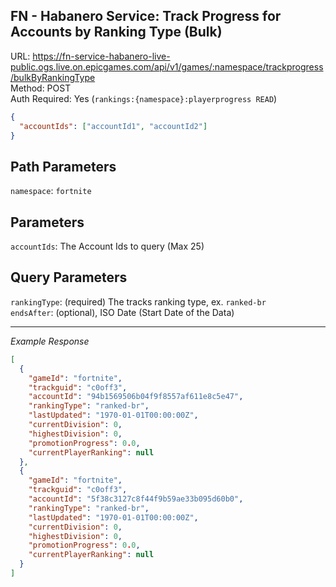 ## FN - Habanero Service: Track Progress for Accounts by Ranking Type (Bulk)

URL: https://fn-service-habanero-live-public.ogs.live.on.epicgames.com/api/v1/games/:namespace/trackprogress/bulkByRankingType \
Method: POST \
Auth Required: Yes (`rankings:{namespace}:playerprogress READ`)

```json
{
  "accountIds": ["accountId1", "accountId2"]
}
```

## Path Parameters

`namespace`: `fortnite`

## Parameters

`accountIds`: The Account Ids to query (Max 25)

## Query Parameters

`rankingType`: (required) The tracks ranking type, ex. `ranked-br` <br/>
`endsAfter`: (optional), ISO Date (Start Date of the Data)

---

_Example Response_

```json
[
  {
    "gameId": "fortnite",
    "trackguid": "c0off3",
    "accountId": "94b1569506b04f9f8557af611e8c5e47",
    "rankingType": "ranked-br",
    "lastUpdated": "1970-01-01T00:00:00Z",
    "currentDivision": 0,
    "highestDivision": 0,
    "promotionProgress": 0.0,
    "currentPlayerRanking": null
  },
  {
    "gameId": "fortnite",
    "trackguid": "c0off3",
    "accountId": "5f38c3127c8f44f9b59ae33b095d60b0",
    "rankingType": "ranked-br",
    "lastUpdated": "1970-01-01T00:00:00Z",
    "currentDivision": 0,
    "highestDivision": 0,
    "promotionProgress": 0.0,
    "currentPlayerRanking": null
  }
]
```
